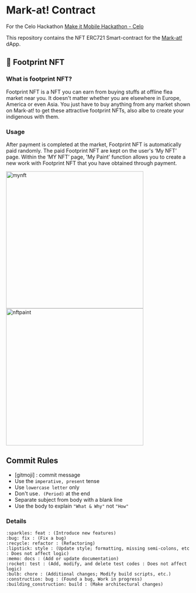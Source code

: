 <!-- @format -->

# Mark-at! Contract

For the Celo Hackathon [Make it Mobile Hackathon - Celo](https://gitcoin.co/hackathon/mobile-celo/onboard)

This repository contains the NFT ERC721 Smart-contract for the [Mark-at!](https://github.com/BEYOND-Ewha-Yonsei/Mark-at) dApp.

## 🐾 Footprint NFT

### What is footprint NFT?

Footprint NFT is a NFT you can earn from buying stuffs at offline flea market near
you. It doesn't matter whether you are elsewhere in Europe, America or even Asia. You just have to buy anything from any market shown on Mark-at! to get these
attractive footprint NFTs, also albe to create your indigenous with them.

### Usage

After payment is completed at the market, Footprint NFT is automatically paid randomly. The paid Footprint NFT are kept on the user's ‘My NFT’ page. Within the ‘MY NFT’ page, 'My Paint' function allows you to create a new work with Footprint NFT that you have obtained through payment.

<img width="375" alt="mynft" src="https://user-images.githubusercontent.com/48855293/114959783-ada28f80-9ea0-11eb-80d3-72165e406b2e.png">
<img width="375" alt="nftpaint" src="https://user-images.githubusercontent.com/48855293/114959791-b1cead00-9ea0-11eb-88ed-7e9a21b637a3.png">

## Commit Rules

- [gitmoji] <type> : commit message
- Use the `imperative, present` tense
- Use `lowercase letter` only
- Don't use`. (Period)` at the end
- Separate subject from body with a blank line
- Use the body to explain `"What & Why"` not `"How"`

### Details

```
:sparkles: feat : (Introduce new features)
:bug: fix : (Fix a bug)
:recycle: refactor : (Refactoring)
:lipstick: style : (Update style; formatting, missing semi-colons, etc : Does not affect logic)
:memo: docs : (Add or update documentation)
:rocket: test : (Add, modify, and delete test codes : Does not affect logic)
:bulb: chore : (Additional changes; Modify build scripts, etc.)
:construction: bug : (Found a bug, Work in progress)
:building_construction: build : (Make architectural changes)
```
